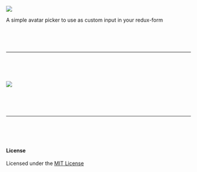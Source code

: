 [![](https://comsysto.github.io/avatar-picker-for-react-redux-form/img/avatar-picker-banner.svg)](https://github.com/comsysto/avatar-picker-for-react-redux-form)

A simple avatar picker to use as custom input in your redux-form

<br><br><br>

----

<br><br><br>

[![](https://comsysto.github.io/avatar-picker-for-react-redux-form/img/demo-button.svg)](https://comsysto.github.io/avatar-picker-for-react-redux-form/)

<br><br><br>

----

<br><br><br>

#### License

Licensed under the [MIT License](./LICENSE.md)

